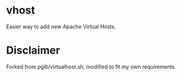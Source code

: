 # vhost

Easier way to add new Apache Virtual Hosts.

# Disclaimer

Forked from pgib/virtualhost.sh, modified to fit my own requirements.